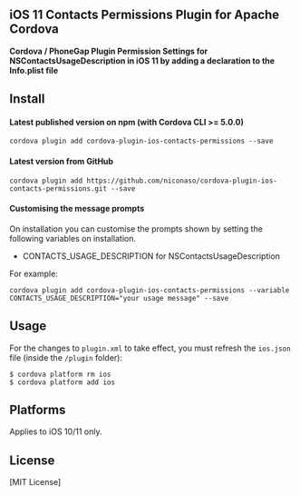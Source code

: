 ## iOS 11 Contacts Permissions Plugin for Apache Cordova

**Cordova / PhoneGap Plugin Permission Settings for NSContactsUsageDescription in iOS 11 by adding a declaration to the Info.plist file**

## Install

#### Latest published version on npm (with Cordova CLI >= 5.0.0)

```
cordova plugin add cordova-plugin-ios-contacts-permissions --save
```

#### Latest version from GitHub

```
cordova plugin add https://github.com/niconaso/cordova-plugin-ios-contacts-permissions.git --save
```

#### Customising the message prompts

On installation you can customise the prompts shown by setting the following variables on installation.

- CONTACTS_USAGE_DESCRIPTION for NSContactsUsageDescription

For example:
```
cordova plugin add cordova-plugin-ios-contacts-permissions --variable CONTACTS_USAGE_DESCRIPTION="your usage message" --save
```

## Usage

For the changes to `plugin.xml` to take effect, you must refresh the `ios.json` file (inside the `/plugin` folder):
```
$ cordova platform rm ios
$ cordova platform add ios
```

## Platforms

Applies to iOS 10/11 only.

## License

[MIT License]
